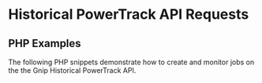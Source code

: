 <h1>Historical PowerTrack API Requests</h1>
<h2>PHP Examples</h2>
<p>The following PHP snippets demonstrate how to create and monitor jobs on the the Gnip Historical PowerTrack API.
